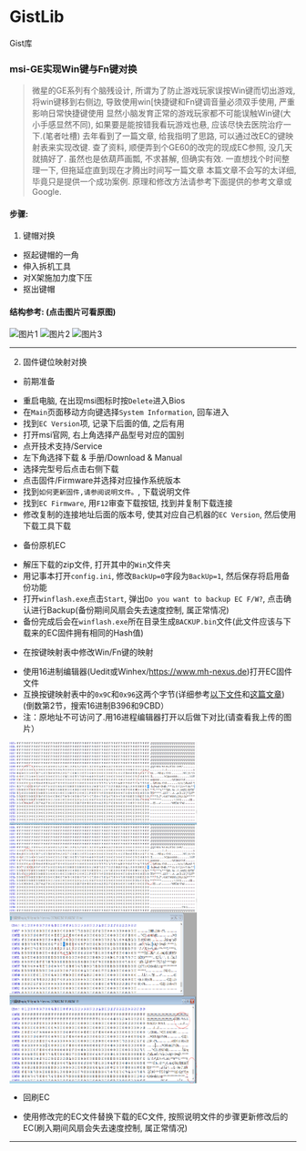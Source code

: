 # GistLib
Gist库
### msi-GE实现Win键与Fn键对换

> 微星的GE系列有个脑残设计, 所谓为了防止游戏玩家误按Win键而切出游戏, 将win键移到右侧边, 导致使用win[快捷键和Fn键调音量必须双手使用, 严重影响日常快捷键使用
显然小脑发育正常的游戏玩家都不可能误触Win键(大小手感显然不同), 如果要是能按错我看玩游戏也悬, 应该尽快去医院治疗一下.(笔者吐槽)
去年看到了一篇文章, 给我指明了思路, 可以通过改EC的键映射表来实现改键. 查了资料, 顺便弄到个GE60的改完的现成EC参照, 没几天就搞好了.
虽然也是依葫芦画瓢, 不求甚解, 但确实有效. 一直想找个时间整理一下, 但拖延症直到现在才腾出时间写一篇文章
本篇文章不会写的太详细, 毕竟只是提供一个成功案例. 原理和修改方法请参考下面提供的参考文章或Google.

#### 步骤:

1. 键帽对换

 - 抠起键帽的一角
 - 伸入拆机工具
 - 对X架施加力度下压
 - 抠出键帽

#### 结构参考: (点击图片可看原图)
<img src="https://raw.githubusercontent.com/muink/GistLib/master/Swapping-Win-key-and-the-Fn-key-on-msi-GE/img/1.png" width = "289" height = "300" alt="图片1" align=center />
<img src="https://raw.githubusercontent.com/muink/GistLib/master/Swapping-Win-key-and-the-Fn-key-on-msi-GE/img/2.png" width = "255" height = "300" alt="图片2" align=center />
<img src="https://raw.githubusercontent.com/muink/GistLib/master/Swapping-Win-key-and-the-Fn-key-on-msi-GE/img/2.png" width = "329" height = "300" alt="图片3" align=center />

--------

2. 固件键位映射对换

+ 前期准备
 - 重启电脑, 在出现msi图标时按`Delete`进入Bios
 - 在`Main`页面移动方向键选择`System Information`, 回车进入
 - 找到`EC Version`项, 记录下后面的值, 之后有用
 - 打开msi官网, 右上角选择产品型号对应的国别
 - 点开技术支持/Service
 - 左下角选择下载 & 手册/Download & Manual
 - 选择完型号后点击右侧下载
 - 点击固件/Firmware并选择对应操作系统版本
 - 找到`如何更新固件,请参阅说明文件。`, 下载说明文件
 - 找到`EC Firmware`, 用`F12`审查下载按钮, 找到并复制下载连接
 - 修改复制的连接地址后面的版本号, 使其对应自己机器的`EC Version`, 然后使用下载工具下载

+ 备份原机EC
 - 解压下载的zip文件, 打开其中的`Win`文件夹
 - 用记事本打开`config.ini`, 修改`BackUp=0`字段为`BackUp=1`, 然后保存将启用备份功能
 - 打开`winflash.exe`点击`Start`, 弹出`Do you want to backup EC F/W?`, 点击确认进行Backup(备份期间风扇会失去速度控制, 属正常情况)
 - 备份完成后会在`winflash.exe`所在目录生成`BACKUP.bin`文件(此文件应该与下载来的EC固件拥有相同的Hash值)

+ 在按键映射表中修改Win/Fn键的映射
 - 使用16进制编辑器(Uedit或Winhex/https://www.mh-nexus.de)打开EC固件文件
 - 互换按键映射表中的`0x9C`和`0x96`这两个字节(详细参考[以下文件][Comp]和[这篇文章][Smth]) (倒数第2节，搜索16进制B396和9CBD）
 - 注：原地址不可访问了.用16进程编辑器打开以后做下对比(请查看我上传的图片）
<img src="https://raw.githubusercontent.com/youwi/GistLib/master/Swapping-Win-key-and-the-Fn-key-on-msi-GE/img/find-key2.png" width = "329" height = "300" alt="图片3" align=center /> 
<img src="https://raw.githubusercontent.com/youwi/GistLib/master/Swapping-Win-key-and-the-Fn-key-on-msi-GE/img/find-keys.png" width = "329" height = "300" alt="图片3" align=center /> 
 
+ 回刷EC
 - 使用修改完的EC文件替换下载的EC文件, 按照说明文件的步骤更新修改后的EC(刷入期间风扇会失去速度控制, 属正常情况)

--------

[Comp]: https://github.com/muink/GistLib/tree/master/Swapping-Win-key-and-the-Fn-key-on-msi-GE/files  
[Smth]: http://ar.newsmth.net/thread-11b0f745c7f49ec-1.html "微星这个混蛋，把Win键放在右边-水木社区"
